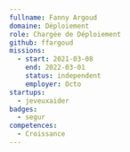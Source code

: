 ```yaml
---
fullname: Fanny Argoud
domaine: Déploiement
role: Chargée de Déploiement
github: ffargoud
missions:
  - start: 2021-03-08
    end: 2022-03-01
    status: independent
    employer: Octo
startups:
  - jeveuxaider
badges:
  - segur
competences:
  - Croissance
---
```

